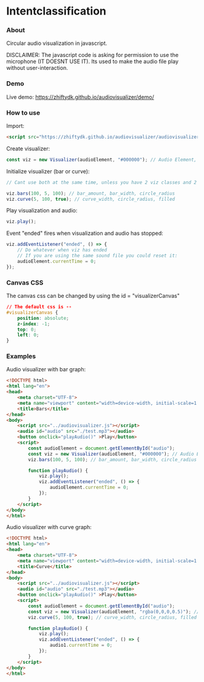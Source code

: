 # Intentclassification

### **About**
Circular audio visualization in javascript.

DISCLAIMER: The javascript code is asking for permission to use the microphone (IT DOESNT USE IT). Its used to make the audio file play without user-interaction.

### **Demo**
Live demo: https://zhiftydk.github.io/audiovisualizer/demo/

### **How to use**
Import:
```html
<script src="https://zhiftydk.github.io/audiovisualizer/audiovisualizer.js"></script>
```

Create visualizer:
```js
const viz = new Visualizer(audioElement, "#000000"); // Audio Element, Color
```

Initialize visualizer (bar or curve):
```js
// Cant use both at the same time, unless you have 2 viz classes and 2 individual audioelements assigned to each class

viz.bars(100, 5, 100); // bar_amount, bar_width, circle_radius
viz.curve(5, 100, true); // curve_width, circle_radius, filled
```

Play visualization and audio:
```js
viz.play();
```

Event "ended" fires when visualization and audio has stopped:
```js
viz.addEventListener("ended", () => {
    // Do whatever when viz has ended
    // If you are using the same sound file you could reset it:
    audioElement.currentTime = 0;
});
```


### **Canvas CSS**
The canvas css can be changed by using the id = "visualizerCanvas"
```css
// The default css is --
#visualizerCanvas {
    position: absolute;
    z-index: -1;
    top: 0;
    left: 0;
}
```

### **Examples**
Audio visualizer with bar graph:
```html
<!DOCTYPE html>
<html lang="en">
<head>
    <meta charset="UTF-8">
    <meta name="viewport" content="width=device-width, initial-scale=1.0">
    <title>Bars</title>
</head>
<body>
    <script src="../audiovisualizer.js"></script>
    <audio id="audio" src="./test.mp3"></audio>
    <button onclick="playAudio()" >Play</button>
    <script>
        const audioElement = document.getElementById("audio");
        const viz = new Visualizer(audioElement, "#000000"); // Audio Element, Color
        viz.bars(100, 5, 100); // bar_amount, bar_width, circle_radius

        function playAudio() {
            viz.play();
            viz.addEventListener("ended", () => {
                audioElement.currentTime = 0;
            });
        }
    </script>
</body>
</html>
```

Audio visualizer with curve graph:
```html
<!DOCTYPE html>
<html lang="en">
<head>
    <meta charset="UTF-8">
    <meta name="viewport" content="width=device-width, initial-scale=1.0">
    <title>Curve</title>
</head>
<body>
    <script src="../audiovisualizer.js"></script>
    <audio id="audio" src="./test.mp3"></audio>
    <button onclick="playAudio()" >Play</button>
    <script>
        const audioElement = document.getElementById("audio");
        const viz = new Visualizer(audioElement, "rgba(0,0,0,0.5)"); // Audio Element, Color
        viz.curve(5, 100, true); // curve_width, circle_radius, filled

        function playAudio() {
            viz.play();
            viz.addEventListener("ended", () => {
                audio1.currentTime = 0;
            });
        }
    </script>
</body>
</html>
```
